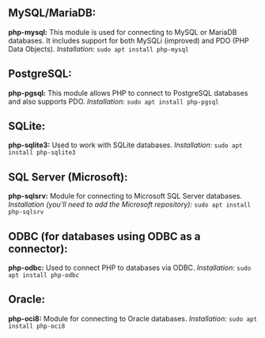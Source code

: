 ## MySQL/MariaDB:
**php-mysql:** This module is used for connecting to MySQL or MariaDB databases. It includes support for both MySQLi (improved) and PDO (PHP Data Objects).
*Installation:*
`sudo apt install php-mysql`<br>

## PostgreSQL:
**php-pgsql:** This module allows PHP to connect to PostgreSQL databases and also supports PDO.
*Installation:* 
`sudo apt install php-pgsql`<br>

## SQLite:
**php-sqlite3:** Used to work with SQLite databases.
*Installation:*
`sudo apt install php-sqlite3`<br>

## SQL Server (Microsoft):
**php-sqlsrv:** Module for connecting to Microsoft SQL Server databases.
*Installation (you’ll need to add the Microsoft repository):*
`sudo apt install php-sqlsrv`<br>

## ODBC (for databases using ODBC as a connector):
**php-odbc:** Used to connect PHP to databases via ODBC.
*Installation:*
`sudo apt install php-odbc`<br>

## Oracle:
**php-oci8:** Module for connecting to Oracle databases.
*Installation:*
`sudo apt install php-oci8`<br>

